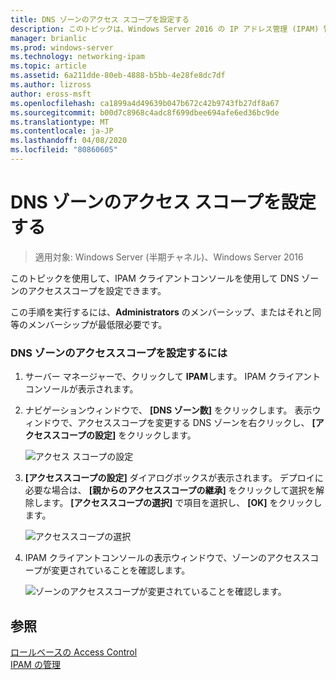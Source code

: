 ```yaml
---
title: DNS ゾーンのアクセス スコープを設定する
description: このトピックは、Windows Server 2016 の IP アドレス管理 (IPAM) 管理ガイドに含まれています。
manager: brianlic
ms.prod: windows-server
ms.technology: networking-ipam
ms.topic: article
ms.assetid: 6a211dde-80eb-4888-b5bb-4e28fe8dc7df
ms.author: lizross
author: eross-msft
ms.openlocfilehash: ca1899a4d49639b047b672c42b9743fb27df8a67
ms.sourcegitcommit: b00d7c8968c4adc8f699dbee694afe6ed36bc9de
ms.translationtype: MT
ms.contentlocale: ja-JP
ms.lasthandoff: 04/08/2020
ms.locfileid: "80860605"
---
```

# <a name="set-access-scope-for-a-dns-zone"></a>DNS ゾーンのアクセス スコープを設定する

>適用対象: Windows Server (半期チャネル)、Windows Server 2016

このトピックを使用して、IPAM クライアントコンソールを使用して DNS ゾーンのアクセススコープを設定できます。  
  
この手順を実行するには、**Administrators** のメンバーシップ、またはそれと同等のメンバーシップが最低限必要です。  
  
### <a name="to-set-the-access-scope-for-a-dns-zone"></a>DNS ゾーンのアクセススコープを設定するには  
  
1.  サーバー マネージャーで、クリックして  **IPAM**します。 IPAM クライアントコンソールが表示されます。  
  
2.  ナビゲーションウィンドウで、 **[DNS ゾーン数]** をクリックします。 表示ウィンドウで、アクセススコープを変更する DNS ゾーンを右クリックし、 **[アクセススコープの設定]** をクリックします。  
  
    ![アクセス スコープの設定](../../media/Set-Access-Scope-for-a-DNS-Zone/ipam_SetAccessScopeOfZone_02.jpg)  
  
3.  **[アクセススコープの設定]** ダイアログボックスが表示されます。 デプロイに必要な場合は、 **[親からのアクセススコープの継承]** をクリックして選択を解除します。 **[アクセススコープの選択]** で項目を選択し、 **[OK]** をクリックします。  
  
    ![アクセススコープの選択](../../media/Set-Access-Scope-for-a-DNS-Zone/ipam_SetAccessScopeOfZone_03.jpg)  
  
4.  IPAM クライアントコンソールの表示ウィンドウで、ゾーンのアクセススコープが変更されていることを確認します。  
  
    ![ゾーンのアクセススコープが変更されていることを確認します。](../../media/Set-Access-Scope-for-a-DNS-Zone/ipam_SetAccessScopeOfZone_04.jpg)  
  
## <a name="see-also"></a>参照  
[ロールベースの Access Control](Role-based-Access-Control.md)  
[IPAM の管理](Manage-IPAM.md)  
  


